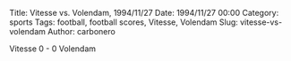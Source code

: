 Title: Vitesse vs. Volendam, 1994/11/27
Date: 1994/11/27 00:00
Category: sports
Tags: football, football scores, Vitesse, Volendam
Slug: vitesse-vs-volendam
Author: carbonero


Vitesse 0 - 0 Volendam
